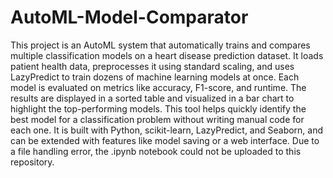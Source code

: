 # AutoML-Model-Comparator
This project is an AutoML system that automatically trains and compares multiple classification models on a heart disease prediction dataset. It loads patient health data, preprocesses it using standard scaling, and uses LazyPredict to train dozens of machine learning models at once. Each model is evaluated on metrics like accuracy, F1-score, and runtime. The results are displayed in a sorted table and visualized in a bar chart to highlight the top-performing models. This tool helps quickly identify the best model for a classification problem without writing manual code for each one. It is built with Python, scikit-learn, LazyPredict, and Seaborn, and can be extended with features like model saving or a web interface. Due to a file handling error, the .ipynb notebook could not be uploaded to this repository.

